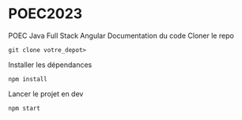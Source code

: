 # POEC2023
POEC Java Full Stack Angular
Documentation du code
Cloner le repo

    git clone votre_depot>

Installer les dépendances

    npm install

Lancer le projet en dev

    npm start
